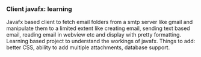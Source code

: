 ### Client javafx: learning
Javafx based client to fetch email folders from a smtp server like gmail and manipulate them to a limited extent like creating email, sending text based email, reading email in webview etc and display with pretty formatting. Learning based project to understand the workings of javafx. Things to add: better CSS, ability to add multiple attachments, database support.
